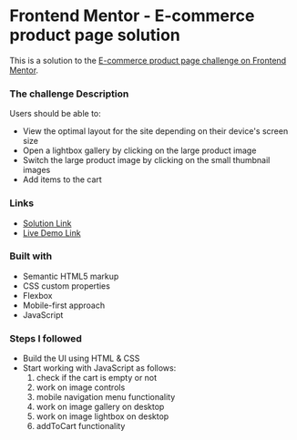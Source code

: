 # Frontend Mentor - E-commerce product page solution

This is a solution to the [E-commerce product page challenge on Frontend Mentor](https://www.frontendmentor.io/challenges/ecommerce-product-page-UPsZ9MJp6).

### The challenge Description

Users should be able to:

- View the optimal layout for the site depending on their device's screen size
- Open a lightbox gallery by clicking on the large product image
- Switch the large product image by clicking on the small thumbnail images
- Add items to the cart

### Links

- [Solution Link](https://www.frontendmentor.io/solutions/ecommerce-product-page-built-with-html-css-and-js-DC0gq8I0e2)
- [Live Demo Link](https://emanradwan114.github.io/Ecommerce-product-page/)

### Built with

- Semantic HTML5 markup
- CSS custom properties
- Flexbox
- Mobile-first approach
- JavaScript

### Steps I followed

- Build the UI using HTML & CSS
- Start working with JavaScript as follows:
  1.  check if the cart is empty or not
  2.  work on image controls
  3.  mobile navigation menu functionality
  4.  work on image gallery on desktop
  5.  work on image lightbox on desktop
  6.  addToCart functionality
